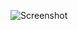 ![Screenshot](https://raw.githubusercontent.com/Cryakl/Ultimate-RAT-Collection/refs/heads/main/Netsys/netsys2006/Screenshot.png)
